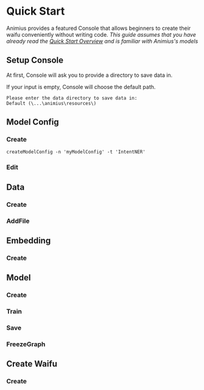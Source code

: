 # Quick Start

Animius provides a featured Console that allows beginners to create their waifu conveniently without writing code.
*This guide assumes that you have already read the [Quick Start Overview](overview.md) and is familiar with Animius's models*

## Setup Console

At first, Console will ask you to provide a directory to save data in.

If your input is empty, Console will choose the default path.

```
Please enter the data directory to save data in:
Default (\...\animius\resources\)
```

## Model Config

### Create
```
createModelConfig -n 'myModelConfig' -t 'IntentNER'
```

### Edit


## Data

### Create

### AddFile


## Embedding

### Create

## Model

### Create

### Train

### Save

### FreezeGraph

## Create Waifu

### Create